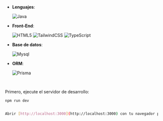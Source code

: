 
- **Lenguajes**:

    ![Java](https://img.shields.io/badge/Java-ED8B00?style=for-the-badge&logo=openjdk&logoColor=white)


- **Front-End**:


   ![HTML5](https://img.shields.io/badge/HTML5-E34F26?style=flat-square&logo=HTML5&logoColor=white)
   ![TailwindCSS](https://img.shields.io/badge/tailwindcss-0F172A?&logo=tailwindcss)
   ![TypeScript](https://shields.io/badge/TypeScript-3178C6?logo=TypeScript&logoColor=FFF&style=flat-square)

- **Base de datos**:  

  ![Mysql](https://shields.io/badge/MySQL-lightgrey?logo=mysql&style=plastic&logoColor=white&labelColor=blue)

- **ORM**:
 
  ![Prisma](https://img.shields.io/badge/Prisma-3982CE?style=for-the-badge&logo=Prisma&logoColor=white)
<br>

Primero, ejecute el servidor de desarrollo:

```bash
npm run dev


Abrir [http://localhost:3000](http://localhost:3000) con tu navegador para ver el resultado







